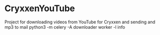 # CryxxenYouTube
Project for downloading videos from YouTube for Cryxxen and sending and mp3 to mail
python3 -m celery -A downloader worker -l info
